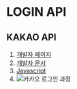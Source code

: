 # LOGIN API

## KAKAO API

1. [개발자 페이지](https://developers.kakao.com/)
2. [개발자 문서](https://developers.kakao.com/docs/latest/ko/kakaologin/common)
3. [Javascript](https://developers.kakao.com/docs/latest/ko/kakaologin/js)
4. ![카카오 로그인 과정](https://developers.kakao.com/docs/latest/ko/assets/style/images/kakaologin/kakaologin_sequence_js.png)

